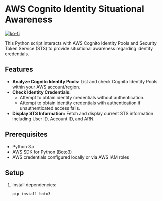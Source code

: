 # AWS Cognito Identity Situational Awareness

[![ko-fi](https://ko-fi.com/img/githubbutton_sm.svg)](https://ko-fi.com/M4M03Q2JN)

This Python script interacts with AWS Cognito Identity Pools and Security Token Service (STS) to provide situational awareness regarding identity credentials.

## Features

- **Analyze Cognito Identity Pools:** List and check Cognito Identity Pools within your AWS account/region.
- **Check Identity Credentials:**
  - Attempt to obtain identity credentials without authentication.
  - Attempt to obtain identity credentials with authentication if unauthenticated access fails.
- **Display STS Information:** Fetch and display current STS information including User ID, Account ID, and ARN.

## Prerequisites

- Python 3.x
- AWS SDK for Python (Boto3)
- AWS credentials configured locally or via AWS IAM roles

## Setup

1. Install dependencies:
   ```
   pip install boto3
